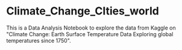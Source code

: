 # Climate_Change_CIties_world

This is a Data Analysis Notebook to explore the data from Kaggle on "Climate Change: Earth Surface Temperature Data Exploring global temperatures since 1750".

